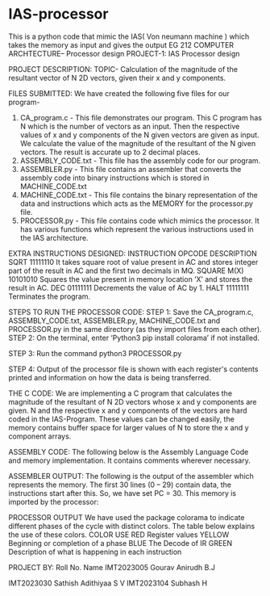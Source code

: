 # IAS-processor
This is a python code that mimic the IAS( Von neumann machine ) which takes the memory as input and gives the output
 EG 212 COMPUTER ARCHTECTURE– Processor design
PROJECT-1: IAS Processor design

PROJECT DESCRIPTION:
TOPIC- Calculation of the magnitude of the resultant vector of N 2D vectors, given their x and y components.

FILES SUBMITTED: 
We have created the following five files for our program-
1) CA_program.c - This file demonstrates our program. This C program has N which is the number of vectors as an input. Then the respective values of x and y components of the N given vectors are given as input. We calculate the value of the magnitude of the resultant of the N given vectors. The result is accurate up to 2 decimal places.
2) ASSEMBLY_CODE.txt - This file has the assembly code for our program.
3) ASSEMBLER.py - This file contains an assembler that converts the 	assembly code into binary instructions which is stored in MACHINE_CODE.txt
4) MACHINE_CODE.txt - This file contains the binary representation of the data and instructions which acts as the MEMORY for the processor.py file.
5) PROCESSOR.py - This file contains code which mimics the processor. It has various functions which represent the various instructions used in the IAS architecture.				

EXTRA INSTRUCTIONS DESIGNED:
INSTRUCTION	OPCODE	DESCRIPTION
SQRT	11111110	It takes square root of value present in AC and stores integer part of the result in AC and the first two decimals in MQ.
SQUARE M(X)	10101010	Squares the value present in memory location ‘X’ and stores the result in AC.
DEC	01111111	Decrements the value of AC by 1.
HALT	11111111	Terminates the program.

STEPS TO RUN THE PROCESSOR CODE: 
STEP 1: Save the CA_program.c, ASSEMBLY_CODE.txt, ASSEMBLER.py, 	     MACHINE_CODE.txt and PROCESSOR.py in the same directory (as            	      they import files from each other).
STEP 2: On the terminal, enter ‘Python3 pip install colorama’ if not 		      installed.

STEP 3: Run the command python3 PROCESSOR.py
 
STEP 4: Output of the processor file is shown with each register's contents 	      printed and information on how the data is being transferred. 
  


THE C CODE:
We are implementing a C program that calculates the magnitude of the resultant of N 2D vectors whose x and y components are given. 
N and the respective x and y components of the vectors are hard coded in the IAS-Program. These values can be changed easily, the memory contains buffer space for larger values of N to store the x and y component arrays.


  





ASSEMBLY CODE:
The following below is the Assembly Language Code and memory implementation. It contains comments wherever necessary.

 





ASSEMBLER OUTPUT:
The following is the output of the assembler which represents the memory. The first 30 lines (0 – 29) contain data, the instructions start after this. So, we have set PC = 30. This memory is imported by the processor:

 
 




PROCESSOR OUTPUT
We have used the package colorama to indicate different phases of the cycle with distinct colors. The table below explains the use of these colors.
COLOR	USE
RED	Register values
YELLOW	Beginning or completion of a phase
BLUE	The Decode of IR
GREEN	Description of what is happening in each instruction

 
  
  
  
  
  
  



       
 
  
  

  
  
  
  
  
  
  

  
  




PROJECT BY:
Roll No.	Name
IMT2023005	Gourav Anirudh B.J

IMT2023030	Sathish Adithiyaa S V
IMT2023104	Subhash H

 


